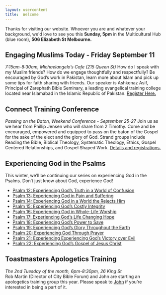 ```yaml
---
layout: usercontent
title:  Welcome
---
```


Thanks for visiting our website. Whoever you are and whatever your background, we'd love to see you this __Sunday, 5pm__ in the Multicultural Hub (blue room), __506 Elizabeth St Melbourne.__

## Engaging Muslims Today - Friday September 11
_7:15am-8:30am, Michaelangelo’s Cafe (215 Queen St)_
How do I speak with my Muslim friends? How do we engage thoughtfully and respectfully? Be encouraged by God’s work in Pakistan, learn more about Islam and pick up some tips for faith sharing with friends. Our speaker is Ashkenaz Asif, Principal of Zarephath Bible Seminary, a leading evangelical training college located near Islamabad in the Islamic Republic of Pakistan. [Register Here.](www.citybibleforum.org/city/melbourne/event/engaging-muslims-today)

## Connect Training Conference
_Passing on the Baton, Weekend Conference - September 25-27_
Join us as we hear from Phillip Jensen who will share from 2 Timothy. Come and be encouraged, empowered and equipped to pass on the baton of the Gospel for the sake of the elect and the glory of God. Strand groups include Reading the Bible, Biblical Theology, Systematic Theology, Ethics, Gospel Centered Relationships, and Gospel Shaped Work. [Details and registrations.](www.connect-ministry.org/events/ctc/registration)

## Experiencing God in the Psalms
This winter, we’ll be continuing our series on experiencing God in the Psalms. Don’t just know about God, experience God!

 * [Psalm 12: Experiencing God’s Truth in a World of Confusion][Psalm12]
 * [Psalm 13: Experiencing God in Pain and Suffering][Psalm13]
 * [Psalm 14: Experiencing God in a World the Rejects Him][Psalm14]
 * [Psalm 15: Experiencing God’s Costly Integrity][Psalm15]
 * [Psalm 16: Experiencing God in Whole-Life Worship][Psalm16]
 * [Psalm 17: Experiencing God’s Life Changing Hope][Psalm17]
 * [Psalm 18: Experiencing God’s Power to Save][Psalm18]
 * [Psalm 19: Experiencing God’s Glory Throughout the Earth][Psalm19]
 * [Psalm 20: Experiencing God Through Prayer][Psalm20]
 * [Psalm 21: Experiencing Experiencing God’s Victory over Evil][Psalm21]
 * [Psalm 22: Experiencing God’s Gospel of Jesus Christ][Psalm22]


## Toastmasters Apologetics Training
_The 2nd Tuesday of the month, 6pm-8:30pm, 26 King St_  
Rob Martin (Director of City Bible Forum) and John are starting an apologetics training group this year. Please speak to [John] if you’re interested in being a part of it.


[John]: mailto:john.david.hudson@gmail.com
[Psalm12]: /2015/06/07/psalm_12-experiencing_gods_truth_in_a_world_of_confusion-john_hudson.html
[Psalm13]: /2015/06/14/psalm_13-experiencing_god_in_pain_and_suffering-john_hudson.html
[Psalm14]: /2015/06/21/psalm_14-experiecing_god_in_a_world_that_rejects_him-john_hudson.html
[Psalm15]: /2015/06/28/psalm_15-experiencing_gods_costly_integrity-john_hudson.html
[Psalm16]: /2015/07/04/psalm_16-experiencing_god_in_whole_life_worship-oli_blythe.html
[Psalm17]: /2015/07/12/psalm_17-experiencing_hope_through_the_lens_of_justice-allan_hortle.html
[Psalm18]: /2015/07/19/psalm_18-experiencing_gods_power_to_save-john_hudson.html
[Psalm19]: /2015/07/26/psalm_19-experiencing_god_through_his_word-john_hudson.html
[Psalm20]: /2015/08/02/psalm_20-experiencing_god_through_prayer-john_hudson.html
[Psalm21]: /2015/08/09/psalm_21-experiencing_gods_victory_over_evil-john_hudson.html
[Psalm22]: /2015/08/16/psalm_22-experiencing_gods_gospel_of_jesus_christ-john_hudson.html
